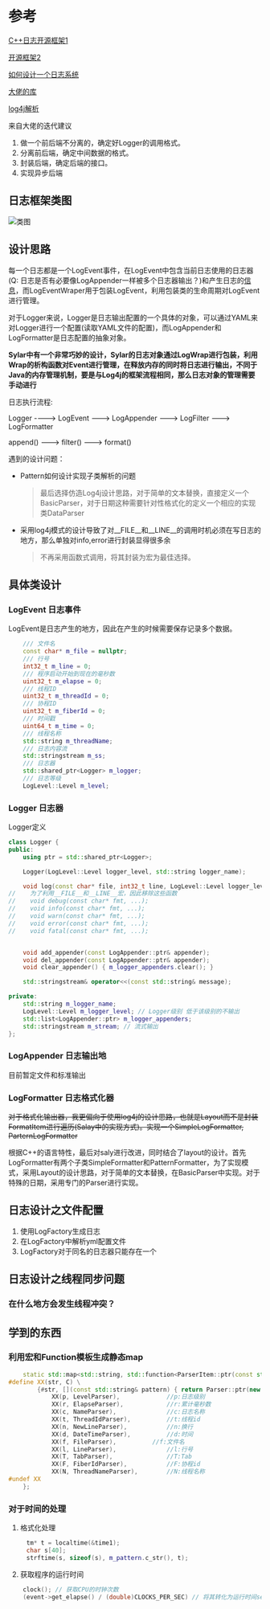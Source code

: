 # 参考

[C++日志开源框架1](https://gitbook.cn/gitchat/column/5b2c5b29072e851cae4299f3/topic/5b2c633e072e851cae42a1aa#:~:text=C%2B%2B%20%E4%B8%AD%E7%9A%84%E6%97%A5%E5%BF%97%E6%A1%86%E6%9E%B6%E6%9C%89%E5%BE%88%E5%A4%9A%EF%BC%8C%E5%85%B6%E4%B8%AD%E6%AF%94%E8%BE%83%E8%91%97%E5%90%8D%E7%9A%84%E6%9C%89%EF%BC%9A)

[开源框架2](https://www.zhihu.com/question/37640953)

[如何设计一个日志系统](https://www.zhihu.com/question/293863155)

[大佬的库](http://www.templog.org/)

[log4j解析](https://www.cnblogs.com/binarylei/p/10788315.html)

来自大佬的迭代建议
1. 做一个前后端不分离的，确定好Logger的调用格式。
2. 分离前后端，确定中间数据的格式。
3. 封装后端，确定后端的接口。
4. 实现异步后端

## 日志框架类图
![类图](https://s2.ax1x.com/2019/06/17/VHj5Of.png)

## 设计思路
每一个日志都是一个LogEvent事件，在LogEvent中包含当前日志使用的日志器(Q: 日志是否有必要像LogAppender一样被多个日志器输出？)和产生日志的[信息](#logevent-日志事件)，而LogEventWraper用于包装LogEvent，利用包装类的生命周期对LogEvent进行管理。

对于Logger来说，Logger是日志输出配置的一个具体的对象，可以通过YAML来对Logger进行一个配置(读取YAML文件的配置)，而LogAppender和LogFormatter是日志配置的抽象对象。

**Sylar中有一个非常巧妙的设计，Sylar的日志对象通过LogWrap进行包装，利用Wrap的析构函数对Event进行管理，在释放内存的同时将日志进行输出，不同于Java的内存管理机制，要是与Log4j的框架流程相同，那么日志对象的管理需要手动进行**

日志执行流程:

Logger ----> LogEvent ---> LogAppender ---> LogFilter ---> LogFormatter

append() ---> filter() ---> format()

遇到的设计问题：
- Pattern如何设计实现子类解析的问题
  > 最后选择仿造Log4j设计思路，对于简单的文本替换，直接定义一个BasicParser，对于日期这种需要针对性格式化的定义一个相应的实现类DataParser
- 采用log4j模式的设计导致了对__FILE__和__LINE__的调用时机必须在写日志的地方，那么单独对info,error进行封装显得很多余
  > 不再采用函数式调用，将其封装为宏为最佳选择。


## 具体类设计

### LogEvent 日志事件
LogEvent是日志产生的地方，因此在产生的时候需要保存记录多个数据。
```cpp
    /// 文件名
    const char* m_file = nullptr;
    /// 行号
    int32_t m_line = 0;
    /// 程序启动开始到现在的毫秒数
    uint32_t m_elapse = 0;
    /// 线程ID
    uint32_t m_threadId = 0;
    /// 协程ID
    uint32_t m_fiberId = 0;
    /// 时间戳
    uint64_t m_time = 0;
    /// 线程名称
    std::string m_threadName;
    /// 日志内容流
    std::stringstream m_ss;
    /// 日志器
    std::shared_ptr<Logger> m_logger;
    /// 日志等级
    LogLevel::Level m_level;
```

### Logger 日志器

Logger定义
```cpp
class Logger {
public:
    using ptr = std::shared_ptr<Logger>;

    Logger(LogLevel::Level logger_level, std::string logger_name);

    void log(const char* file, int32_t line, LogLevel::Level logger_level, const char* fmt...);
//    为了利用__FILE__和__LINE__宏，因此移除这些函数
//    void debug(const char* fmt, ...);
//    void info(const char* fmt, ...);
//    void warn(const char* fmt, ...);
//    void error(const char* fmt, ...);
//    void fatal(const char* fmt, ...);


    void add_appender(const LogAppender::ptr& appender);
    void del_appender(const LogAppender::ptr& appender);
    void clear_appender() { m_logger_appenders.clear(); }

    std::stringstream& operator<<(const std::string& message);

private:
    std::string m_logger_name;
    LogLevel::Level m_logger_level; // Logger级别 低于该级别的不输出
    std::list<LogAppender::ptr> m_logger_appenders;
    std::stringstream m_stream; // 流式输出
};
```

### LogAppender 日志输出地

目前暂定文件和标准输出

### LogFormatter 日志格式化器

~~对于格式化输出器，我更偏向于使用log4j的设计思路，也就是Layout而不是封装FormatItem进行遍历(Salay中的实现方式)。实现一个SimpleLogFormatter, ParternLogFormatter~~

根据C++的语言特性，最后对saly进行改进，同时结合了layout的设计。首先LogFormatter有两个子类SimpleFormatter和PatternFormatter，为了实现模式，采用Layout的设计思路，对于简单的文本替换，在BasicParser中实现。对于特殊的日期，采用专门的Parser进行实现。

## 日志设计之文件配置
1. 使用LogFactory生成日志
2. 在LogFactory中解析yml配置文件
3. LogFactory对于同名的日志器只能存在一个


## 日志设计之线程同步问题

### 在什么地方会发生线程冲突？




## 学到的东西

### 利用宏和Function模板生成静态map
```c++
    static std::map<std::string, std::function<ParserItem::ptr(const std::string& pattern)> > s_format_items = {
#define XX(str, C) \
        {#str, [](const std::string& pattern) { return Parser::ptr(new C(fmt));}}
            XX(p, LevelParser),             //p:日志级别
            XX(r, ElapseParser),            //r:累计毫秒数
            XX(c, NameParser),              //c:日志名称
            XX(t, ThreadIdParser),          //t:线程id
            XX(n, NewLineParser),           //n:换行
            XX(d, DateTimeParser),          //d:时间
            XX(f, FileParser),          //f:文件名
            XX(l, LineParser),              //l:行号
            XX(T, TabParser),               //T:Tab
            XX(F, FiberIdParser),           //F:协程id
            XX(N, ThreadNameParser),        //N:线程名称
#undef XX
    };
```

### 对于时间的处理
1. 格式化处理
```cpp
     tm* t = localtime(&time1);
     char s[40];
     strftime(s, sizeof(s), m_pattern.c_str(), t);
```
2. 获取程序的运行时间
```cpp
    clock(); // 获取CPU的时钟次数
    (event->get_elapse() / (double)CLOCKS_PER_SEC) // 将其转化为运行时间sec
```
